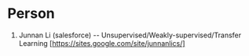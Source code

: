# Person
1. Junnan Li (salesforce) -- Unsupervised/Weakly-supervised/Transfer Learning [https://sites.google.com/site/junnanlics/]
